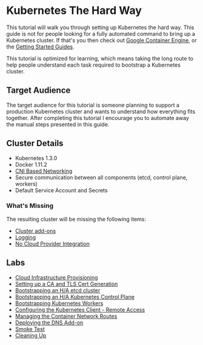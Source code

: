 # Kubernetes The Hard Way

This tutorial will walk you through setting up Kubernetes the hard way. This guide is not for people looking for a fully automated command to bring up a Kubernetes cluster. If that's you then check out [Google Container Engine](https://cloud.google.com/container-engine), or the [Getting Started Guides](http://kubernetes.io/docs/getting-started-guides/).

This tutorial is optimized for learning, which means taking the long route to help people understand each task required to bootstrap a Kubernetes cluster.

## Target Audience

The target audience for this tutorial is someone planning to support a production Kubernetes cluster and wants to understand how everything fits together. After completing this tutorial I encourage you to automate away the manual steps presented in this guide.

## Cluster Details

* Kubernetes 1.3.0
* Docker 1.11.2
* [CNI Based Networking](https://github.com/containernetworking/cni)
* Secure communication between all components (etcd, control plane, workers)
* Default Service Account and Secrets 


### What's Missing

The resulting cluster will be missing the following items:

* [Cluster add-ons](https://github.com/kubernetes/kubernetes/tree/master/cluster/addons)
* [Logging](http://kubernetes.io/docs/user-guide/logging)
* [No Cloud Provider Integration](http://kubernetes.io/docs/getting-started-guides/)

## Labs

* [Cloud Infrastructure Provisioning](docs/01-infrastructure.md)
* [Setting up a CA and TLS Cert Generation](docs/02-certificate-authority.md)
* [Bootstrapping an H/A etcd cluster](docs/03-etcd.md)
* [Bootstrapping an H/A Kubernetes Control Plane](docs/04-kubernetes-controller.md)
* [Bootstrapping Kubernetes Workers](docs/05-kubernetes-worker.md)
* [Configuring the Kubernetes Client - Remote Access](docs/06-kubectl.md)
* [Managing the Container Network Routes](docs/07-network.md)
* [Deploying the DNS Add-on](docs/08-dns-addon.md)
* [Smoke Test](docs/09-smoke-test.md)
* [Cleaning Up](docs/10-cleanup.md)